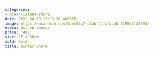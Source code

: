 ```yaml
---
categories:
- ocean-island-shore
date: 2022-04-09 13:18:38.488555
image: https://ucarecdn.com/5bec53c7-c7ab-4fda-bcdb-719557f32693/
media: Oil on canvas
price: '495'
size: 25 x 30cm
sold: Sold
title: Winter Shore
...
```

